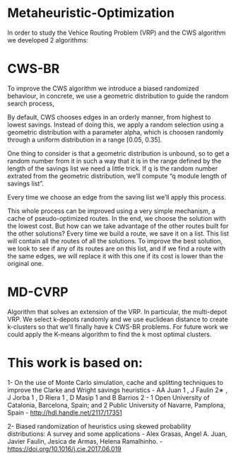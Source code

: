# Metaheuristic-Optimization
In order to study the Vehice Routing Problem (VRP) and the CWS algorithm we developed 2 algorithms:


# CWS-BR
To improve the CWS algorithm we introduce a biased randomized behaviour, in concrete, we use a geometric distribution to guide the random search process,
 
By default, CWS chooses edges in an orderly manner, from highest to lowest savings. Instead of doing this, we apply a random selection using a  geometric distribution with a parameter alpha, which is choosen randomly through a uniform distribution in a range [0.05, 0.35].

One thing to consider is that a geometric distribution is unbound, so to get a random number from it  in such a way that it is in the range defined by the length of the savings list we need a little trick. If q is the random number extrated from the geometric distribution, we’ll compute “q module length of savings list”.

Every time we choose an edge from the saving list we’ll apply this process.

This whole process can be improved using a very simple mechanism, a cache of pseudo-optimized routes. In the end, we choose the solution with the lowest cost. But how can we take advantage of the other routes built for the other solutions? Every time we build a route, we save it on a list. This list will contain all the routes of all the solutions. To improve the best solution, we look to see if any of its routes are on this list, and if we find a route with the same edges, we will replace it with this one if its cost is lower than the original one.

# MD-CVRP
Algorithm that solves an extension of the VRP. In particular, the multi-depot VRP.
We select k-depots randomly and we use euclidean distance to create k-clusters so that we'll finally have k CWS-BR problems.
For future work we could apply the K-means algorithm to find the k most optimal clusters.

# This work is based on:
1- On the use of Monte Carlo simulation, cache and splitting techniques to improve the Clarke and Wright savings heuristics - AA Juan 1 , J Faulin 2∗ , J Jorba 1 , D Riera 1 , D Masip 1 and B Barrios 2 - 1 Open University of Catalonia, Barcelona, Spain; and 2 Public University of Navarre, Pamplona, Spain - http://hdl.handle.net/2117/17351

2- Biased randomization of heuristics using skewed probability distributions: A survey and some applications - Alex Grasas, Angel A. Juan, Javier Faulin, Jesica de Armas, Helena Ramalhinho. - https://doi.org/10.1016/j.cie.2017.06.019
